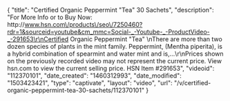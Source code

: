 {
    "title": "Certified Organic Peppermint \"Tea\"  30 Sachets",
    "description": "For More Info or to Buy Now: http:\/\/www.hsn.com\/products\/seo\/7250460?rdr=1&sourceid=youtube&cm_mmc=Social-_-Youtube-_-ProductVideo-_-291653\r\nCertified Organic Peppermint \"Tea\" \nThere are more than two dozen species of plants in the mint family. Peppermint, (Mentha piperita), is a hybrid combination of spearmint and water mint and is,...\r\nPrices shown on the previously recorded video may not represent the current price.  View hsn.com to view the current selling price. HSN Item #291653",
    "videoid": "112370101",
    "date_created": "1460312993",
    "date_modified": "1503423421",
    "type": "captivate",
    "layout": "video",
    "url": "\/v\/certified-organic-peppermint-tea-30-sachets\/112370101"
}